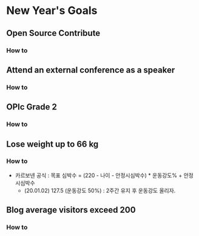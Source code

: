 # New Year's Goals

## Open Source Contribute

### How to

## Attend an external conference as a speaker

### How to

## OPIc Grade 2

### How to

## Lose weight up to 66 kg

### How to
- 카르보넨 공식 : 목표 심박수 = (220 - 나이 - 안정시심박수) * 운동강도% + 안정시심박수
  - (20.01.02) 127.5 (운동강도 50%) : 2주간 유지 후 운동강도 올리자.

## Blog average visitors exceed 200

### How to
